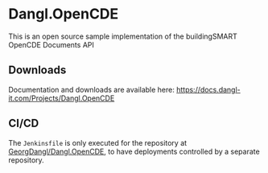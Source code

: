 # Dangl.OpenCDE
This is an open source sample implementation of the buildingSMART OpenCDE Documents API

## Downloads

Documentation and downloads are available here: https://docs.dangl-it.com/Projects/Dangl.OpenCDE

## CI/CD

The `Jenkinsfile` is only executed for the repository at [GeorgDangl/Dangl.OpenCDE](https://github.com/GeorgDangl/Dangl.OpenCDE), to have deployments controlled by a separate repository.
